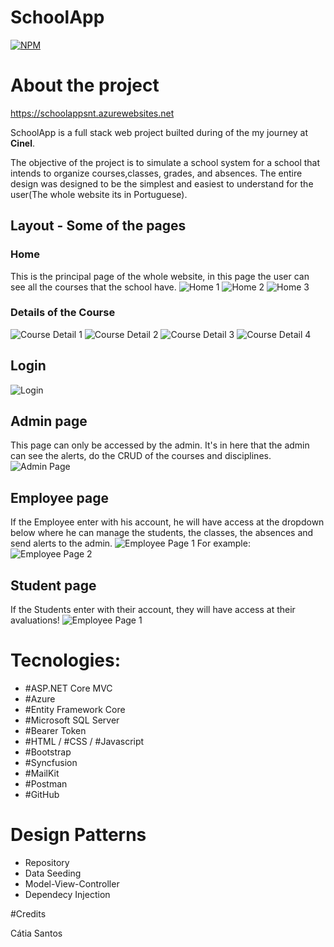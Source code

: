 # SchoolApp
[![NPM](https://img.shields.io/npm/l/react)](https://github.com/Catia0202/SchoolApp/blob/main/LICENSE) 

# About the project

https://schoolappsnt.azurewebsites.net

SchoolApp is a full stack web project builted during of the my journey at **Cinel**. 



The objective of the project is to simulate a school system for a school that intends to organize courses,classes, grades, and absences. The entire design was designed to be the simplest and easiest to understand for the user(The whole website its in Portuguese).

## Layout - Some of the pages
### Home
This is the principal page of the whole website, in this page the user can see all the courses that the school have.
![Home 1](https://user-images.githubusercontent.com/73889708/210181108-c880d2a3-495d-406e-8e75-9392f42c8a05.png)
![Home 2](https://user-images.githubusercontent.com/73889708/210181235-252f2b35-eb7b-4ff2-b3dd-3d35ad356fd6.png)
![Home 3](https://user-images.githubusercontent.com/73889708/210181204-0b3c3fed-2829-4ef8-93f1-7c3b55d8e511.png)
### Details of the Course 
![Course Detail 1](https://user-images.githubusercontent.com/73889708/210181429-d84f001d-3082-43e3-94d4-f39d0c91f1db.png)
![Course Detail 2](https://user-images.githubusercontent.com/73889708/210181404-f6e78e32-ceab-4521-9592-ad333574abd5.png)
![Course Detail 3](https://user-images.githubusercontent.com/73889708/210181461-bdc57314-4101-46fc-9257-7e86cef39741.png)
![Course Detail 4](https://user-images.githubusercontent.com/73889708/210181489-ea8d3e91-cf56-42ef-8783-b9f5bf2f1fee.png)
## Login
![Login](https://user-images.githubusercontent.com/73889708/210181671-50f974b0-dce7-4b84-9a7d-9c36426902e7.png)
## Admin page
This page can only be accessed by the admin. It's in here that the admin can see the alerts, do the CRUD of the courses and disciplines.
![Admin Page](https://user-images.githubusercontent.com/73889708/210181762-72df6ce9-2b77-4527-be6c-402ca8d9ead4.png)
## Employee page
If the Employee enter with his account, he will have access at the dropdown below where he can manage the students, the classes, the absences and send alerts to the admin.
![Employee Page 1](https://user-images.githubusercontent.com/73889708/210181900-1dbc20e0-861f-4393-9527-d3be7d8fa14c.png)
For example:
![Employee Page 2](https://user-images.githubusercontent.com/73889708/210181946-6c8300a5-a3b2-4149-b31d-43e5f96b4dea.png)
## Student page
If the Students enter with their account, they will have access at their avaluations!
![Employee Page 1](https://user-images.githubusercontent.com/73889708/210182114-be69e874-ffea-4d84-8428-11ae953cb76e.png)

# Tecnologies:
- #ASP.NET Core MVC
- #Azure
- #Entity Framework Core
- #Microsoft SQL Server
- #Bearer Token
- #HTML / #CSS / #Javascript
- #Bootstrap
- #Syncfusion
- #MailKit
- #Postman
- #GitHub
# Design Patterns
- Repository
- Data Seeding
- Model-View-Controller
- Dependecy Injection



#Credits

Cátia Santos

